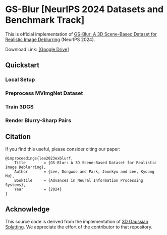 # GS-Blur [NeurIPS 2024 Datasets and Benchmark Track]
This is official implementation of [GS-Blur: A 3D Scene-Based Dataset for Realistic Image Deblurring](https://arxiv.org/abs/2410.23658) (NeurIPS 2024).

Download Link: [[Google Drive]](https://drive.google.com/drive/folders/1ZksD7bPl3_ezDLoeHJ2Duwo_LQG1TXB1?usp=drive_link)

## Quickstart

### Local Setup

### Preprocess MVImgNet Dataset

### Train 3DGS

### Render Blurry-Sharp Pairs

## Citation
If you find this useful, please consider citing our paper:
```
@inproceedings{lee2023exblurf,
    Title        = {GS-Blur: A 3D Scene-Based Dataset for Realistic Image Deblurring},
    Author       = {Lee, Dongwoo and Park, Joonkyu and Lee, Kyoung Mu},
    Booktile     = {Advances in Neural Information Processing Systems},
    Year         = {2024}
}
```
## Acknowledge
This source code is derived from the implementation of [3D Gaussian Splatting](https://github.com/graphdeco-inria/gaussian-splatting).
We appreciate the effort of the contributor to that repository.
